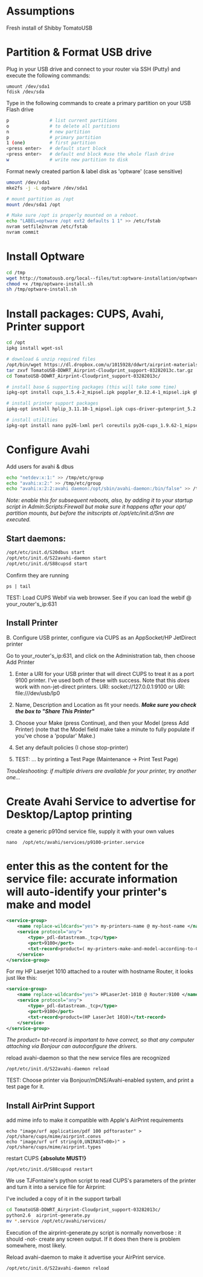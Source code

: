 # Assumptions 

Fresh install of Shibby TomatoUSB

# Partition & Format USB drive

Plug in your USB drive and connect to your router via SSH (Putty) and execute the following commands:

    umount /dev/sda1
    fdisk /dev/sda

Type in the following commands to create a primary partition on your USB Flash drive

```sh
p               # list current partitions
o               # to delete all partitions
n               # new partition
p               # primary partition
1 (one)         # first partition
<press enter>   # default start block
<press enter>   # default end block #use the whole flash drive
w               # write new partition to disk
```

Format newly created partion & label disk as 'optware' (case sensitive)

```sh
umount /dev/sda1
mke2fs -j -L optware /dev/sda1

# mount partition as /opt
mount /dev/sda1 /opt

# Make sure /opt is properly mounted on a reboot.
echo "LABEL=optware /opt ext2 defaults 1 1" >> /etc/fstab
nvram setfile2nvram /etc/fstab 
nvram commit
```

# Install Optware

```sh
cd /tmp
wget http://tomatousb.org/local--files/tut:optware-installation/optware-install.sh -O - | tr -d '\r' > /tmp/optware-install.sh
chmod +x /tmp/optware-install.sh
sh /tmp/optware-install.sh
```

# Install packages: CUPS, Avahi, Printer support

```sh
cd /opt
ipkg install wget-ssl

# download & unzip required files
/opt/bin/wget https://dl.dropbox.com/u/1015928/ddwrt/airprint-materials/TomatoUSB-DDWRT_Airprint-Cloudprint_support-03282013c.tar.gz --no-check-certificate
tar zxvf TomatoUSB-DDWRT_Airprint-Cloudprint_support-03282013c.tar.gz
cd TomatoUSB-DDWRT_Airprint-Cloudprint_support-03282013c/

# install base & supporting packages (this will take some time)
ipkg-opt install cups_1.5.4-2_mipsel.ipk poppler_0.12.4-1_mipsel.ipk ghostscript_8.71-3_mipsel.ipk dbus_1.2.16-2_mipsel.ipk avahi_0.6.30-2_mipsel.ipk

# install printer support packages
ipkg-opt install hplip_3.11.10-1_mipsel.ipk cups-driver-gutenprint_5.2.9-1_mipsel.ipk  gutenprint_5.2.9-1_mipsel.ipk

# install utilities
ipkg-opt install nano py26-lxml perl coreutils py26-cups_1.9.62-1_mipsel.ipk
```

# Configure Avahi

Add users for avahi & dbus

```sh
echo "netdev:x:1:" >> /tmp/etc/group 
echo "avahi:x:2:" >> /tmp/etc/group 
echo "avahi:x:2:2:avahi daemon:/opt/sbin/avahi-daemon:/bin/false" >> /tmp/etc/passwd
```

*Note: enable this for subsequent reboots, also, by adding it to your startup script in Admin:Scripts:Firewall
but make sure it happens _after_ your opt/ partition mounts, but _before_ the initscripts at
/opt/etc/init.d/Snn  are executed.*

## Start daemons:

```sh
/opt/etc/init.d/S20dbus start
/opt/etc/init.d/S22avahi-daemon start
/opt/etc/init.d/S88cupsd start
```

Confirm they are running

	ps | tail

TEST:  Load CUPS Webif via web browser. See if you can load the webif @  your_router's_ip:631

## Install Printer

B.  Configure USB printer, configure via CUPS as an AppSocket/HP JetDirect printer

Go to your_router's_ip:631, and click on the Administration tab, then choose Add Printer

1. Enter a URI for your USB printer that will direct CUPS to treat it as a port 9100 printer.
I've used both of these with success.  Note that this _does_ work with non-jet-direct printers.
URI:  socket://127.0.0.1:9100    or     URI:   file:///dev/usb/lp0

2.  Name, Description and Location as fit your needs.  ***Make sure you check the box to "Share This Printer"***
3. Choose your Make (press Continue), and then your Model (press Add Printer) (note that the Model field make take a minute to fully populate if you've chose a 'popular' Make.)
4.   Set any default policies (I chose stop-printer) 
5.  TEST:  ... by printing a Test Page (Maintenance -> Print Test Page)

*Troubleshooting: if multiple drivers are available for your printer, try another one...*


# Create Avahi Service to advertise for Desktop/Laptop printing

create a generic p910nd service file, supply it with your own values

	nano  /opt/etc/avahi/services/p9100-printer.service

#  enter this as the content for the service file: accurate information will auto-identify your printer's make and model

```xml
<service-group>
	<name replace-wildcards="yes"> my-printers-name @ my-host-name </name>
	<service protocol="any">
		<type>_pdl-datastream._tcp</type>
		<port>9100</port>
		<txt-record>product=( my-printers-make-and-model-according-to-CUPS )</txt-record>
	</service>
</service-group>
```

For my HP Laserjet 1010 attached to a router with hostname Router, it looks just like this:

```xml
<service-group>
	<name replace-wildcards="yes"> HPLaserJet-1010 @ Router:9100 </name>
	<service protocol="any">
		<type>_pdl-datastream._tcp</type>
		<port>9100</port>
		<txt-record>product=(HP LaserJet 1010)</txt-record>
	</service>
</service-group>
```

*The product= txt-record is important to have correct, so that any computer attaching via Bonjour can autoconfigure the drivers.*

reload avahi-daemon so that the new service files are recognized
	
	/opt/etc/init.d/S22avahi-daemon reload

TEST:  Choose printer via Bonjour/mDNS/Avahi-enabled  system, and print a test page for it. 

## Install AirPrint Support

add mime info to make it compatible with Apple's AirPrint requirements

	echo "image/urf application/pdf 100 pdftoraster" > /opt/share/cups/mime/airprint.convs
	echo "image/urf urf string(0,UNIRAST<00>)" > /opt/share/cups/mime/airprint.types

restart CUPS  **{absolute MUST!}**

	/opt/etc/init.d/S88cupsd restart


We use TJFontaine's python script to read CUPS's parameters of the printer and 
turn it into a service file for Airprint:

I've included a copy of it in the support tarball

```sh
cd TomatoUSB-DDWRT_Airprint-Cloudprint_support-03282013c/
python2.6  airprint-generate.py
mv *.service /opt/etc/avahi/services/
```

Execution of the airprint-generate.py script is normally nonverbose : it should -not- create any screen output.  If it does
then there is problem somewhere, most likely.

Reload avahi-daemon to make it advertise your AirPrint service.

	/opt/etc/init.d/S22avahi-daemon reload
